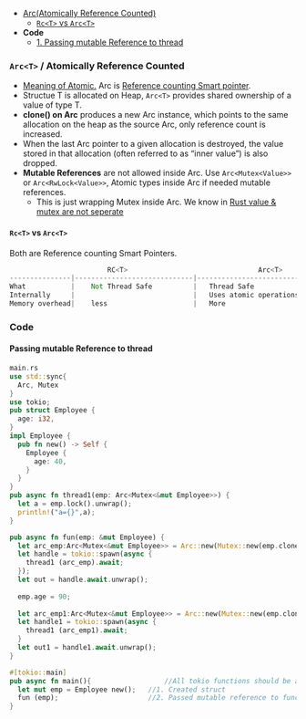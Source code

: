 - [Arc(Atomically Reference Counted)](#arc)
  - [`Rc<T>` vs `Arc<T>`](#vs)
- **Code**
  - [1. Passing mutable Reference to thread](#c1)

<a name=arc></a>
### `Arc<T>` / Atomically Reference Counted
- [Meaning of Atomic.](/Threads_Processes_IPC/Terms) Arc is [Reference counting Smart pointer](/Languages/Programming_Languages/Rust/Smart_Pointers/).
- Structue T is allocated on Heap, `Arc<T>` provides shared ownership of a value of type T.
- **clone() on Arc** produces a new Arc instance, which points to the same allocation on the heap as the source Arc, only reference count is increased.
- When the last Arc pointer to a given allocation is destroyed, the value stored in that allocation (often referred to as “inner value”) is also dropped.
- **Mutable References** are not allowed inside Arc. Use `Arc<Mutex<Value>>` or `Arc<RwLock<Value>>`, Atomic types inside Arc if needed mutable references.
  - This is just wrapping Mutex inside Arc. We know in [Rust value & mutex are not seperate](/Threads_Processes_IPC/IPC/synchronization/Mutex#rs)

<a name=vs></a>
#### `Rc<T>` vs `Arc<T>`
Both are Reference counting Smart Pointers.
```rs
                        RC<T>                                Arc<T>
---------------|-----------------------------|---------------------------------
What           |    Not Thread Safe          |   Thread Safe
Internally     |                             |   Uses atomic operations for reference counting
Memory overhead|    less                     |   More
```

### Code
<a name=c1></a>
#### Passing mutable Reference to thread
```rs
main.rs
use std::sync{
  Arc, Mutex
}
use tokio;
pub struct Employee {
  age: i32,
}
impl Employee {
  pub fn new() -> Self {
    Employee {
      age: 40,
    }
  }
}
pub async fn thread1(emp: Arc<Mutex<&mut Employee>>) {                          //6. Collected Arc<Mutex<Employee>>
  let a = emp.lock().unwrap();                                                  //7. locked mutex to access value inside it
  println!("a={}",a);                                                           //40
}

pub async fn fun(emp: &mut Employee) {
  let arc_emp:Arc<Mutex<&mut Employee>> = Arc::new(Mutex::new(emp.clone()));    //3. Created Arc<Mutex> clone(). ie it points to original object
  let handle = tokio::spawn(async {                                             //4. Created Green Thread(User level Thread)
    thread1 (arc_emp).await;                                                    //5. passed Arc<Mutex<Employee>> to thread.
  });                                                                                Note we are not passing Arc<Mutex<&mut Employee>>
  let out = handle.await.unwrap();
  
  emp.age = 90;                                                                 //8. Original value inside struct is changed
  
  let arc_emp1:Arc<Mutex<&mut Employee>> = Arc::new(Mutex::new(emp.clone()));    //9. Created new Arc reference
  let handle1 = tokio::spawn(async {
    thread1 (arc_emp1).await;
  }
  let out1 = handle1.await.unwrap();                                            //10. a=90. ie Changed value is accessed using threads
}

#[tokio::main]
pub async fn main(){                  //All tokio functions should be async
  let mut emp = Employee new();   //1. Created struct
  fun (emp);                      //2. Passed mutable reference to function
}
```
